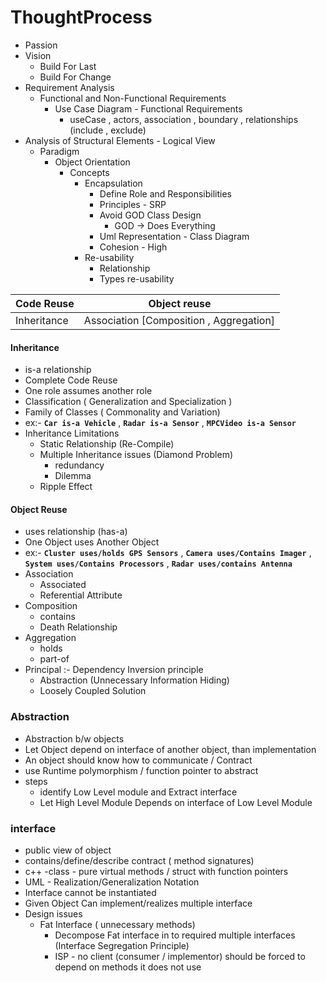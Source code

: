 # ThoughtProcess

- Passion
- Vision 
	- Build For Last
	- Build For Change
- Requirement Analysis
	- Functional and Non-Functional Requirements
		- Use Case Diagram - Functional Requirements
			- useCase , actors, association , boundary , relationships (include , exclude)
- Analysis of Structural Elements - Logical View
	- Paradigm
		- Object Orientation 
			- Concepts
				- Encapsulation
					- Define Role and Responsibilities
					- Principles - SRP
					- Avoid GOD Class Design
						- GOD -> Does Everything
					- Uml Representation - Class Diagram
					- Cohesion - High
				 - Re-usability
					 - Relationship
					 - Types re-usability
				   
| Code Reuse | Object reuse  |
|--|--|
| Inheritance | Association [Composition , Aggregation] |

####  Inheritance
 - is-a relationship
 - Complete Code Reuse
 - One role assumes another role
 -  Classification ( Generalization and Specialization )
 - Family of Classes ( Commonality and Variation)
 - ex:-  **`Car is-a Vehicle`** , **`Radar is-a Sensor`** , **`MPCVideo is-a Sensor`**
 - Inheritance Limitations
	 - Static Relationship  (Re-Compile)
	 - Multiple Inheritance  issues (Diamond Problem)
		 - redundancy
		 - Dilemma
	- Ripple  Effect
	
#### Object Reuse
- uses relationship (has-a)
- One Object uses Another Object
- ex:-  **`Cluster uses/holds GPS Sensors`** , **`Camera uses/Contains Imager`** , **`System uses/Contains Processors`** , **`Radar uses/contains Antenna`**
- Association 
	- Associated
	- Referential Attribute
- Composition
	- contains
	- Death Relationship
- Aggregation
	- holds
	- part-of
- Principal :- Dependency Inversion principle
	- Abstraction (Unnecessary Information Hiding)
	- Loosely Coupled Solution

### Abstraction
- Abstraction b/w objects
- Let Object depend on interface of another object, than implementation
- An object should know how to communicate / Contract
- use Runtime polymorphism / function pointer to abstract 
- steps
	- identify Low Level module and Extract interface 
	- Let High Level Module Depends on interface of Low Level Module

### interface
- public view of object
- contains/define/describe contract ( method signatures)
- c++ -class - pure virtual methods / struct with function pointers
- UML - Realization/Generalization Notation
- Interface cannot be instantiated
- Given Object Can implement/realizes multiple interface
- Design issues
	- Fat Interface ( unnecessary methods)
		- Decompose Fat interface in to required multiple interfaces  (Interface Segregation Principle)
		- ISP - no client (consumer / implementor) should be forced to depend on methods it does not use
				

					
					
		 
		  
 
<!--stackedit_data:
eyJoaXN0b3J5IjpbLTIwNzQ0ODg4OTcsLTUzNDg1OTQzMSwxMD
I1OTkwMTI1LDE2ODA5NDgyMDcsMTM2MzczOTk4MCwtMjMwNjU0
MV19
-->